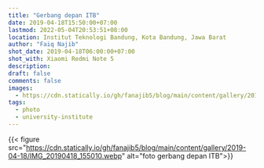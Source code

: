 ```yaml
---
title: "Gerbang depan ITB"
date: 2019-04-18T15:50:00+07:00
lastmod: 2022-05-04T20:53:51+08:00
location: Institut Teknologi Bandung, Kota Bandung, Jawa Barat
author: "Faiq Najib"
shot_date: 2019-04-18T06:00:00+07:00
shot_with: Xiaomi Redmi Note 5
description:
draft: false
comments: false
images:
  - https://cdn.statically.io/gh/fanajib5/blog/main/content/gallery/2019-04-18/IMG_20190418_155010__thumbnail.webp
tags:
  - photo
  - university-institute
---
```


{{< figure src="https://cdn.statically.io/gh/fanajib5/blog/main/content/gallery/2019-04-18/IMG_20190418_155010.webp" alt="foto gerbang depan ITB">}}
